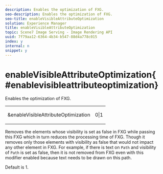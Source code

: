 ```yaml
---
description: Enables the optimization of FXG.
seo-description: Enables the optimization of FXG.
seo-title: enableVisibleAttributeOptimization
solution: Experience Manager
title: enableVisibleAttributeOptimization
topic: Scene7 Image Serving - Image Rendering API
uuid: 7f79aa12-6364-4b34-b547-88d4a778c015
index: y
internal: n
snippet: y
---
```


# enableVisibleAttributeOptimization{#enablevisibleattributeoptimization}

Enables the optimization of FXG.

<table id="simpletable_FDE0D8786BC747AF87A336452500E695"> 
 <tr class="strow"> 
  <td class="stentry"> <p><span class="codeph"> &amp;enableVisibleAttributeOptimization</span> </p> </td> 
  <td class="stentry"> <p>0|1 </p></td> 
 </tr> 
</table>

Removes the elements whose visibility is set as false in FXG while passing this FXG which in turn reduces the processing time of FXG. Though it removes only those elements with visibility as false that would not impact any other element in FXG. For example, if there is text on `Path` and visibility of `Path` is set as false, then it is not removed from FXG even with this modifier enabled because text needs to be drawn on this path.

Default is 1. 
